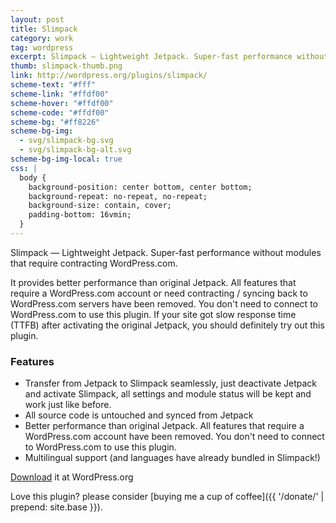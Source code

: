 ```yaml
---
layout: post
title: Slimpack
category: work
tag: wordpress
excerpt: Slimpack — Lightweight Jetpack. Super-fast performance without modules that require contracting WordPress.com.
thumb: slimpack-thumb.png
link: http://wordpress.org/plugins/slimpack/
scheme-text: "#fff"
scheme-link: "#ffdf00"
scheme-hover: "#ffdf00"
scheme-code: "#ffdf00"
scheme-bg: "#ff8226"
scheme-bg-img:
  - svg/slimpack-bg.svg
  - svg/slimpack-bg-alt.svg
scheme-bg-img-local: true
css: |
  body {
    background-position: center bottom, center bottom;
    background-repeat: no-repeat, no-repeat;
    background-size: contain, cover;
    padding-bottom: 16vmin;
  }
---
```


Slimpack — Lightweight Jetpack. Super-fast performance without modules that require contracting WordPress.com.

It provides better performance than original Jetpack. All features that require a WordPress.com account or need contracting / syncing back to WordPress.com servers have been removed. You don't need to connect to WordPress.com to use this plugin. If your site got slow response time (TTFB) after activating the original Jetpack, you should definitely try out this plugin.

### Features

- Transfer from Jetpack to Slimpack seamlessly, just deactivate Jetpack and activate Slimpack, all settings and module status will be kept and work just like before.
- All source code is untouched and synced from Jetpack
- Better performance than original Jetpack. All features that require a WordPress.com account have been removed. You don't need to connect to WordPress.com to use this plugin.
- Multilingual support (and languages have already bundled in Slimpack!)

<p class="download"><a href="http://wordpress.org/plugins/slimpack/">Download</a> it at WordPress.org</p>

Love this plugin? please consider [buying me a cup of coffee]({{ '/donate/' | prepend: site.base }}).
